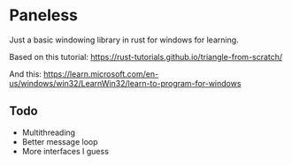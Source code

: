 # Paneless
Just a basic windowing library in rust for windows for learning.

Based on this tutorial: https://rust-tutorials.github.io/triangle-from-scratch/

And this: https://learn.microsoft.com/en-us/windows/win32/LearnWin32/learn-to-program-for-windows

## Todo
- Multithreading
- Better message loop
- More interfaces I guess
